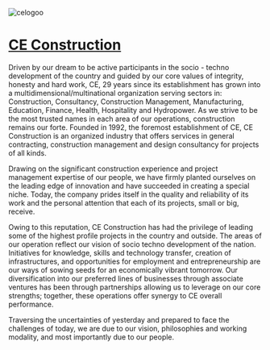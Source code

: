 ![celogoo](https://user-images.githubusercontent.com/79390635/174721833-b240efc9-a5e3-4a0a-bcfb-2b28b7a76695.png)

# [CE Construction](https://ce-construction.com)

Driven by our dream to be active participants in the socio - techno development of the country and guided by our core values of integrity, honesty and hard work, CE, 29 years since its establishment has grown into a multidimensional/multinational organization serving sectors in: Construction, Consultancy, Construction Management, Manufacturing, Education, Finance, Health, Hospitality and Hydropower. As we strive to be the most trusted names in each area of our operations, construction remains our forte. Founded in 1992, the foremost establishment of CE, CE Construction is an organized industry that offers services in general contracting, construction management and design consultancy for projects of all kinds. 

Drawing on the significant construction experience and project management expertise of our people, we have firmly planted ourselves on the leading edge of innovation and have succeeded in creating a special niche. Today, the company prides itself in the quality and reliability of its work and the personal attention that each of its projects, small or big, receive. 

Owing to this reputation, CE Construction has had the privilege of leading some of the highest profile projects in the country and outside. The areas of our operation reflect our vision of socio techno development of the nation. Initiatives for knowledge, skills and technology transfer, creation of infrastructures, and opportunities for employment and entrepreneurship are our ways of sowing seeds for an economically vibrant tomorrow. Our diversification into our preferred lines of businesses through associate ventures has been through partnerships allowing us to leverage on our core strengths; together, these operations offer synergy to CE overall performance. 

Traversing the uncertainties of yesterday and prepared to face the challenges of today, we are due to our vision, philosophies and working modality, and most importantly due to our people.

